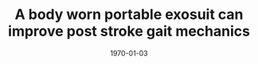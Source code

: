 ---
title: "A body worn portable exosuit can improve post stroke gait mechanics"
collection: publications
permalink: /publication/Ab-3
date: 1970-01-03
venue: 'Engineering'
citation:  'Sloot L., <b>Kudzia P.</b>, Bae J., Hendron K., Holt K., O’Donnell K., Ellis T., Awad L., Walsh C., A body worn portable exosuit can improve post stroke gait mechanics. <i>American Society of Biomechanics</i>, 41st Meeting. Boulder, Colorado, USA. <b>2017</b>'
---